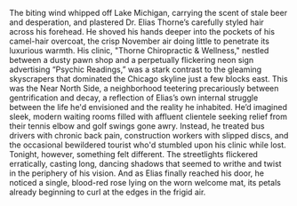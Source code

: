 The biting wind whipped off Lake Michigan, carrying the scent of stale beer and desperation, and plastered Dr. Elias Thorne’s carefully styled hair across his forehead.  He shoved his hands deeper into the pockets of his camel-hair overcoat, the crisp November air doing little to penetrate its luxurious warmth.  His clinic, "Thorne Chiropractic & Wellness," nestled between a dusty pawn shop and a perpetually flickering neon sign advertising “Psychic Readings,” was a stark contrast to the gleaming skyscrapers that dominated the Chicago skyline just a few blocks east.  This was the Near North Side, a neighborhood teetering precariously between gentrification and decay, a reflection of Elias’s own internal struggle between the life he'd envisioned and the reality he inhabited. He’d imagined sleek, modern waiting rooms filled with affluent clientele seeking relief from their tennis elbow and golf swings gone awry. Instead, he treated bus drivers with chronic back pain, construction workers with slipped discs, and the occasional bewildered tourist who'd stumbled upon his clinic while lost.  Tonight, however, something felt different.  The streetlights flickered erratically, casting long, dancing shadows that seemed to writhe and twist in the periphery of his vision.  And as Elias finally reached his door, he noticed a single, blood-red rose lying on the worn welcome mat, its petals already beginning to curl at the edges in the frigid air.
